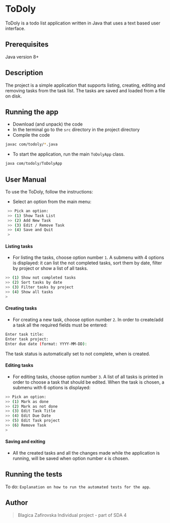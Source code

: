 # ToDoly
ToDoly is a todo list application written in Java that uses a text based user interface. 

## Prerequisites
Java version 8+

## Description
The project is a simple application that supports listing, creating, editing and removing tasks from the task list.
The tasks are saved and loaded from a file on disk.

## Running the app 

- Download (and unpack) the code
- In the terminal go to the `src` directory in the project directory
- Compile the code
```sh
javac com/todoly/*.java
```
- To start the application, run the main `ToDolyApp` class.
```sh
java com/todoly/ToDolyApp
```

## User Manual
To use the ToDoly, follow the instructions:

- Select an option from the main menu:
```sh
 >> Pick an option:
 >> (1) Show Task List
 >> (2) Add New Task
 >> (3) Edit / Remove Task
 >> (4) Save and Quit
 > 
```
#### Listing tasks
- For listing the tasks, choose option number `1`.
A submenu with 4 options is displayed: it can list the not completed tasks, sort them by date, filter by project or show a list of all tasks.
```sh
>> (1) Show not completed tasks 
>> (2) Sort tasks by date
>> (3) Filter tasks by project
>> (4) Show all tasks
> 
```

#### Creating tasks
- For creating a new task, choose option number `2`. 
In order to create/add a task all the required fields must be entered:
```sh
Enter task title: 
Enter task project: 
Enter due date (format: YYYY-MM-DD): 
```
The task status is automatically set to not complete, when is created.

#### Editing tasks
- For editing tasks, choose option number `3`. 
A list of all tasks is printed in order to choose a task that should be edited.
When the task is chosen, a submenu with 6 options is displayed:
```sh
>> Pick an option:
>> (1) Mark as done
>> (2) Mark as not done
>> (3) Edit Task Title
>> (4) Edit Due Date
>> (5) Edit Task project
>> (6) Remove Task
> 
```

#### Saving and exiting
- All the created tasks and all the changes made while the application is running,
will be saved when option number `4` is chosen.


## Running the tests
To do: `Explanation on how to run the automated tests for the app`.

## Author
> Blagica Zafirovska
> Individual project - part of SDA 4 